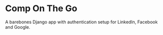 # Comp On The Go

A barebones Django app with authentication setup for LinkedIn, Facebook and Google.

